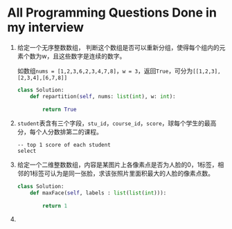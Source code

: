 # All Programming Questions Done in my interview

1. 给定一个无序整数数组， 判断这个数组是否可以重新分组，使得每个组内的元素个数为w，且这些数字是连续的数字。

   如数组`nums = [1,2,3,6,2,3,4,7,8]`，`w = 3`，返回`True`，可分为`[[1,2,3],[2,3,4],[6,7,8]]`

   ```python
   class Solution:
       def repartition(self, nums: list(int), w: int):
           
           return True
   ```

2. `student`表含有三个字段，`stu_id`，`course_id`，`score`，球每个学生的最高分，每个人分数排第二的课程。

   ```mysql
   -- top 1 score of each student
   select 
   ```

   

3. 给定一个二维整数数组，内容是某图片上各像素点是否为人脸的0，1标签，相邻的1标签可认为是同一张脸，求该张照片里面积最大的人脸的像素点数。

   ```python
   class Solution:
       def maxFace(self, labels : list(list(int))):
           
           return 1
   ```

   

4. 

